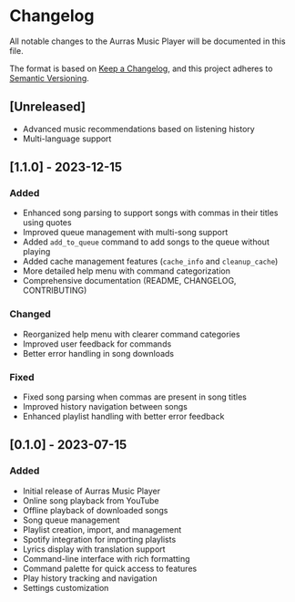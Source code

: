 # Changelog

All notable changes to the Aurras Music Player will be documented in this file.

The format is based on [Keep a Changelog](https://keepachangelog.com/en/1.0.0/),
and this project adheres to [Semantic Versioning](https://semver.org/spec/v2.0.0.html).

## [Unreleased]
- Advanced music recommendations based on listening history
- Multi-language support

## [1.1.0] - 2023-12-15

### Added
- Enhanced song parsing to support songs with commas in their titles using quotes
- Improved queue management with multi-song support
- Added `add_to_queue` command to add songs to the queue without playing
- Added cache management features (`cache_info` and `cleanup_cache`)
- More detailed help menu with command categorization
- Comprehensive documentation (README, CHANGELOG, CONTRIBUTING)

### Changed
- Reorganized help menu with clearer command categories
- Improved user feedback for commands
- Better error handling in song downloads

### Fixed
- Fixed song parsing when commas are present in song titles
- Improved history navigation between songs
- Enhanced playlist handling with better error feedback

## [0.1.0] - 2023-07-15

### Added
- Initial release of Aurras Music Player
- Online song playback from YouTube
- Offline playback of downloaded songs
- Song queue management
- Playlist creation, import, and management
- Spotify integration for importing playlists
- Lyrics display with translation support
- Command-line interface with rich formatting
- Command palette for quick access to features
- Play history tracking and navigation
- Settings customization
